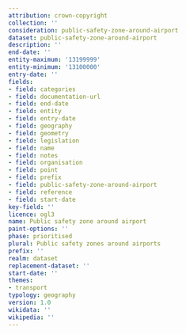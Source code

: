 ```yaml
---
attribution: crown-copyright
collection: ''
consideration: public-safety-zone-around-airport
dataset: public-safety-zone-around-airport
description: ''
end-date: ''
entity-maximum: '13199999'
entity-minimum: '13100000'
entry-date: ''
fields:
- field: categories
- field: documentation-url
- field: end-date
- field: entity
- field: entry-date
- field: geography
- field: geometry
- field: legislation
- field: name
- field: notes
- field: organisation
- field: point
- field: prefix
- field: public-safety-zone-around-airport
- field: reference
- field: start-date
key-field: ''
licence: ogl3
name: Public safety zone around airport
paint-options: ''
phase: prioritised
plural: Public safety zones around airports
prefix: ''
realm: dataset
replacement-dataset: ''
start-date: ''
themes:
- transport
typology: geography
version: 1.0
wikidata: ''
wikipedia: ''
---
```

